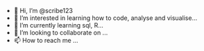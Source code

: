 - 👋 Hi, I’m @scribe123
- 👀 I’m interested in learning how to code, analyse and visualise...
- 🌱 I’m currently learning sql, R...
- 💞️ I’m looking to collaborate on ...
- 📫 How to reach me ...

<!---
scribe123/scribe123 is a ✨ special ✨ repository because its `README.md` (this file) appears on your GitHub profile.
You can click the Preview link to take a look at your changes.
--->
